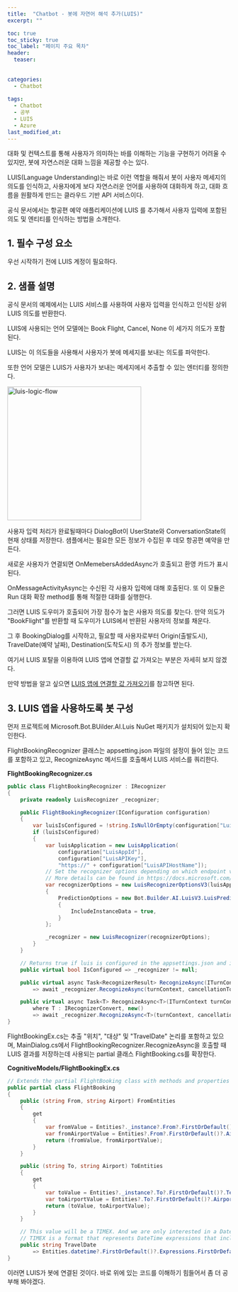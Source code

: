 ```yaml
---
title:  "Chatbot - 봇에 자연어 해석 추가(LUIS)"
excerpt: ""

toc: true
toc_sticky: true
toc_label: "페이지 주요 목차"
header:
  teaser: 
  
  
categories:
  - Chatbot
  
tags:
  - Chatbot
  - 공부
  - LUIS
  - Azure
last_modified_at: 
---
```


대화 및 컨텍스트를 통해 사용자가 의미하는 바를 이해하는 기능을 구현하기 어려울 수 있지만, 봇에 자연스러운 대화 느낌을
제공할 수는 있다. 

LUIS(Language Understanding)는 바로 이런 역할을 해줘서 봇이 사용자 메세지의 의도를 인식하고, 사용자에게 보다
자연스러운 언어를 사용하여 대화하게 하고, 대화 흐름을 원활하게 만드는 클라우드 기반 API 서비스이다.

공식 문서에서는 항공편 예약 애플리케이션에 LUIS 를 추가해서 사용자 입력에 포함된 의도 및 엔티티를 인식하는 방법을 소개한다.

## 1. 필수 구성 요소

우선 시작하기 전에 LUIS 계정이 필요하다.

## 2. 샘플 설명

공식 문서의 예제에서는 LUIS 서비스를 사용하여 사용자 입력을 인식하고 인식된 상위 LUIS 의도를 반환한다.

LUIS에 사용되는 언어 모델에는 Book Flight, Cancel, None 이 세가지 의도가 포함된다.

LUIS는 이 의도들을 사용해서 사용자가 봇에 메세지를 보내는 의도를 파악한다.

또한 언어 모델은 LUIS가 사용자가 보내는 메세지에서 추출할 수 있는 엔터티를 정의한다.

<img width="302" alt="luis-logic-flow" src="https://user-images.githubusercontent.com/41438361/87437651-9260d600-c629-11ea-9e02-d7a3c455a667.png">

사용자 입력 처리가 완료될때마다 DialogBot이 UserState와 ConversationState의 현재 상태를 저장한다. 샘플에서는 필요한 모든 정보가 수집된 후 데모 항공편 예약을 만든다.

새로운 사용자가 연결되면 OnMemebersAddedAsync가 호출되고 환영 카드가 표시된다.

OnMessageActivityAsync는 수신된 각 사용자 입력에 대해 호출된다. 또 이 모듈은 Run 대화 확장 method를 통해 적절한 대화를 실행한다.

그러면 LUIS 도우미가 호출되어 가장 점수가 높은 사용자 의도를 찾는다. 만약 의도가 "BookFlight"를 반환할 때 도우미가 LUIS에서 반환된 사용자의 정보를 채운다.

그 후 BookingDialog를 시작하고, 필요할 때 사용자로부터 Origin(출발도시), TravelDate(예약 날짜), Destination(도착도시)
의 추가 정보를 받는다.

여기서 LUIS 포탈을 이용하여 LUIS 앱에 연결할 값 가져오는 부분은 자세히 보지 않겠다.

만약 방법을 알고 싶으면 [LUIS 앱에 연결할 값 가져오기](https://docs.microsoft.com/ko-kr/azure/bot-service/bot-builder-howto-v4-luis?view=azure-bot-service-4.0&tabs=csharp)를 참고하면 된다.

## 3. LUIS 앱을 사용하도록 봇 구성

먼저 프로젝트에 Microsoft.Bot.BUilder.AI.Luis NuGet 패키지가 설치되어 있는지 확인한다.

FlightBookingRecognizer 클래스는 appsetting.json 파일의 설정이 들어 있는 코드를 포함하고 있고, RecognizeAsync 메서드를 호출해서 LUIS 서비스를 쿼리한다.

**FlightBookingRecognizer.cs**
```C#
public class FlightBookingRecognizer : IRecognizer
{
    private readonly LuisRecognizer _recognizer;

    public FlightBookingRecognizer(IConfiguration configuration)
    {
        var luisIsConfigured = !string.IsNullOrEmpty(configuration["LuisAppId"]) && !string.IsNullOrEmpty(configuration["LuisAPIKey"]) && !string.IsNullOrEmpty(configuration["LuisAPIHostName"]);
        if (luisIsConfigured)
        {
            var luisApplication = new LuisApplication(
                configuration["LuisAppId"],
                configuration["LuisAPIKey"],
                "https://" + configuration["LuisAPIHostName"]);
            // Set the recognizer options depending on which endpoint version you want to use.
            // More details can be found in https://docs.microsoft.com/en-gb/azure/cognitive-services/luis/luis-migration-api-v3
            var recognizerOptions = new LuisRecognizerOptionsV3(luisApplication)
            {
                PredictionOptions = new Bot.Builder.AI.LuisV3.LuisPredictionOptions
                {
                    IncludeInstanceData = true,
                }
            };

            _recognizer = new LuisRecognizer(recognizerOptions);
        }
    }

    // Returns true if luis is configured in the appsettings.json and initialized.
    public virtual bool IsConfigured => _recognizer != null;

    public virtual async Task<RecognizerResult> RecognizeAsync(ITurnContext turnContext, CancellationToken cancellationToken)
        => await _recognizer.RecognizeAsync(turnContext, cancellationToken);

    public virtual async Task<T> RecognizeAsync<T>(ITurnContext turnContext, CancellationToken cancellationToken)
        where T : IRecognizerConvert, new()
        => await _recognizer.RecognizeAsync<T>(turnContext, cancellationToken);
}
```

FlightBookingEx.cs는 추출 "위치", "대상" 및 "TravelDate" 논리를 포함하고 있으며, MainDialog.cs에서 
FlightBookingRecognizer.RecognizeAsync<Flightbooking>을 호출할 때 LUIS 결과를 저장하는데 사용되는
partial 클래스 FlightBooking.cs를 확장한다.

**CognitiveModels/FlightBookingEx.cs**

```C#
// Extends the partial FlightBooking class with methods and properties that simplify accessing entities in the luis results
public partial class FlightBooking
{
    public (string From, string Airport) FromEntities
    {
        get
        {
            var fromValue = Entities?._instance?.From?.FirstOrDefault()?.Text;
            var fromAirportValue = Entities?.From?.FirstOrDefault()?.Airport?.FirstOrDefault()?.FirstOrDefault();
            return (fromValue, fromAirportValue);
        }
    }

    public (string To, string Airport) ToEntities
    {
        get
        {
            var toValue = Entities?._instance?.To?.FirstOrDefault()?.Text;
            var toAirportValue = Entities?.To?.FirstOrDefault()?.Airport?.FirstOrDefault()?.FirstOrDefault();
            return (toValue, toAirportValue);
        }
    }

    // This value will be a TIMEX. And we are only interested in a Date so grab the first result and drop the Time part.
    // TIMEX is a format that represents DateTime expressions that include some ambiguity. e.g. missing a Year.
    public string TravelDate
        => Entities.datetime?.FirstOrDefault()?.Expressions.FirstOrDefault()?.Split('T')[0];
}
```

이러면 LUIS가 봇에 연결된 것이다. 바로 위에 있는 코드를 이해하기 힘들어서 좀 더 공부해 봐야겠다.
